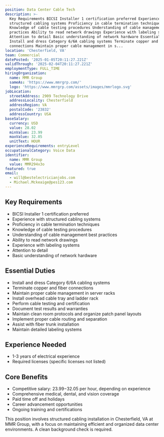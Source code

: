 ```yaml
---
position: Data Center Cable Tech
description: >-
  Key Requirements BICSI Installer 1 certification preferred Experience with
  structured cabling systems Proficiency in cable termination techniques
  Knowledge of cable testing procedures Understanding of cable management best
  practices Ability to read network drawings Experience with labeling systems
  Attention to detail Basic understanding of network hardware Essential Duties
  Install and dress Category 6/6A cabling systems Terminate copper and fiber
  connections Maintain proper cable management in s...
location: 'Chesterfield, VA'
team: Commercial
datePosted: '2025-01-05T20:11:27.221Z'
validThrough: '2025-02-04T20:11:27.221Z'
employmentType: FULL_TIME
hiringOrganization:
  name: MMR Group
  sameAs: 'https://www.mmrgrp.com/'
  logo: 'https://www.mmrgrp.com/assets/images/mmrlogo.svg'
jobLocation:
  streetAddress: 2909 Technology Drive
  addressLocality: Chesterfield
  addressRegion: VA
  postalCode: '23832'
  addressCountry: USA
baseSalary:
  currency: USD
  value: 28.02
  minValue: 23.99
  maxValue: 32.05
  unitText: HOUR
experienceRequirements: entryLevel
occupationalCategory: Voice Data
identifier:
  name: MMR Group
  value: MMR294x3o
featured: true
email:
  - will@bestelectricianjobs.com
  - Michael.Mckeaige@pes123.com
---
```




## Key Requirements

- BICSI Installer 1 certification preferred
- Experience with structured cabling systems
- Proficiency in cable termination techniques
- Knowledge of cable testing procedures
- Understanding of cable management best practices
- Ability to read network drawings
- Experience with labeling systems
- Attention to detail
- Basic understanding of network hardware

## Essential Duties

- Install and dress Category 6/6A cabling systems
- Terminate copper and fiber connections
- Maintain proper cable management in server racks
- Install overhead cable tray and ladder rack
- Perform cable testing and certification
- Document test results and warranties
- Maintain clean room protocols and organize patch panel layouts
- Implement proper cable routing and separation
- Assist with fiber trunk installation
- Maintain detailed labeling systems

## Experience Needed

- 1-3 years of electrical experience
- Required licenses (specific licenses not listed)

## Core Benefits

- Competitive salary: $23.99-$32.05 per hour, depending on experience
- Comprehensive medical, dental, and vision coverage
- Paid time off and holidays
- Career advancement opportunities
- Ongoing training and certifications

This position involves structured cabling installation in Chesterfield, VA at MMR Group, with a focus on maintaining efficient and organized data center environments. A clean background check is required.

